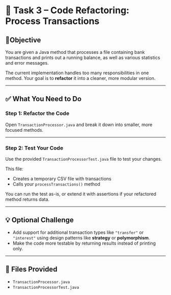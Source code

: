 # 🧩 Task 3 – Code Refactoring: Process Transactions

## 📍Objective
You are given a Java method that processes a file containing bank transactions and prints out a running balance, as well as various statistics and error messages.

The current implementation handles too many responsibilities in one method. Your goal is to **refactor** it into a cleaner, more modular version.

---

## ✅ What You Need to Do

### Step 1: Refactor the Code
Open `TransactionProcessor.java` and break it down into smaller, more focused methods.

---

### Step 2: Test Your Code
Use the provided `TransactionProcessorTest.java` file to test your changes.

This file:
- Creates a temporary CSV file with transactions
- Calls your `processTransactions()` method

You can run the test as-is, or extend it with assertions if your refactored method returns data.

---

## 💡 Optional Challenge
- Add support for additional transaction types like `"transfer"` or `"interest"` using design patterns like **strategy** or **polymorphism**.
- Make the code more testable by returning results instead of printing only.

---

## 📂 Files Provided
- `TransactionProcessor.java`
- `TransactionProcessorTest.java`